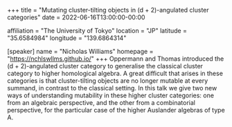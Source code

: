 +++
title = "Mutating cluster-tilting objects in (d + 2)-angulated cluster categories"
date = 2022-06-16T13:00:00-00:00

affiliation = "The University of Tokyo"
location = "JP"
latitude = "35.6584984"
longitude = "139.6864314"

[speaker]
  name = "Nicholas Williams"
  homepage = "https://nchlswllms.github.io/"
+++
Oppermann and Thomas introduced the (d + 2)-angulated cluster category to generalise the classical cluster category to higher homological algebra. A great difficult that arises in these categories is that cluster-tilting objects are no longer mutable at every summand, in contrast to the classical setting. In this talk we give two new ways of understanding mutability in these higher cluster categories: one from an algebraic perspective, and the other from a combinatorial perspective, for the particular case of the higher Auslander algebras of type A.